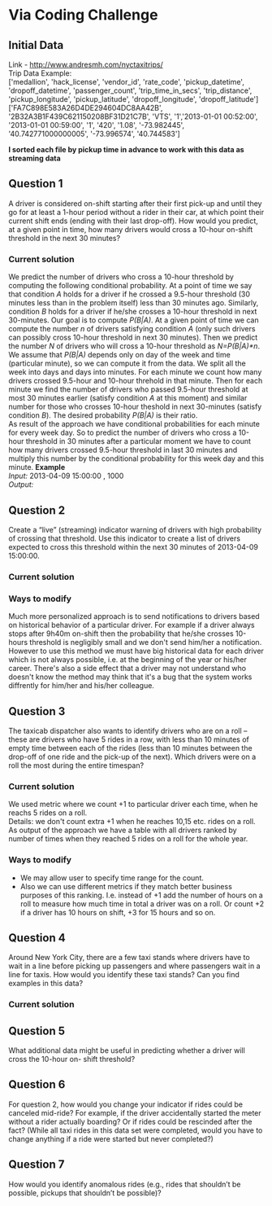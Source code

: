 # Via Coding Challenge
## Initial Data  
Link - http://www.andresmh.com/nyctaxitrips/  
Trip Data Example:  
['medallion', 'hack_license', 'vendor_id', 'rate_code', 'pickup_datetime', 'dropoff_datetime', 'passenger_count', 'trip_time_in_secs', 'trip_distance', 'pickup_longitude', 'pickup_latitude', 'dropoff_longitude', 'dropoff_latitude']  
['FA7C898E583A26D4DE294604DC8AA42B', '2B32A3B1F439C621150208BF31D21C7B', 'VTS', '1','2013-01-01 00:52:00', '2013-01-01 00:59:00', '1', '420', '1.08', '-73.982445', '40.742771000000005', '-73.996574', '40.744583']  
  
**I sorted each file by pickup time in advance to work with this data as streaming data**

## Question 1
A driver is considered on-shift starting after their first pick-up and until they go for at least a 
1-hour period without a rider in their car, at which point their current shift ends (ending with their
last drop-off). How would you predict, at a given point in time, how many drivers would cross a
10-hour on-shift threshold in the next 30 minutes?
### Current solution
We predict the number of drivers who cross a 10-hour threshold by computing the following conditional
probability. At a point of time we say that condition _A_ holds for a driver if he crossed a 9.5-hour 
threshold (30 minutes less than in the problem itself) less than 30 minutes ago. Similarly, condition _B_
holds for a driver if he/she crosses a 10-hour threshold in next 30-minutes. Our goal is to compute _P(B|A)_.
At a given point of time we can compute the number _n_ of drivers satisfying condition _A_ (only such drivers
can possibly cross 10-hour threshold in next 30 minutes). Then we predict the number _N_ of drivers who will
cross a 10-hour threshold as _N=P(B|A)*n_.    
We assume that _P(B|A)_ depends only on day of the week and time (particular minute), so we can compute it
from the data. We split all the week into days and days into minutes. For each minute we count how many
drivers crossed 9.5-hour and 10-hour threhold in that minute. Then for each minute we find the number of drivers
who passed 9.5-hour threshold at most 30 minutes earlier (satisfy condition _A_ at this moment) and similar
number for those who crosses 10-hour theshold in next 30-minutes (satisfy condition _B_). The desired probability
_P(B|A)_ is their ratio.  
As result of the approach we have conditional probabilities for each minute for every week day.
So to predict the number of drivers who cross a 10-hour threshold in 30 minutes after a particular moment we have 
to count how many drivers crossed 9.5-hour threshold in last 30 minutes and multiply this number by the
conditional probability for this week day and this minute.
**Example**  
*Input:* 2013-04-09 15:00:00 , 1000  
*Output:*   
## Question 2
Create a “live” (streaming) indicator warning of drivers with high probability of crossing that
threshold. Use this indicator to create a list of drivers expected to cross this threshold within the
next 30 minutes of 2013-04-09 15:00:00.
### Current solution

### Ways to modify
Much more personalized approach is to send notifications to drivers based on historical behavior of
a particular driver. For example if a driver always stops after 9h40m on-shift then the
probability that he/she crosses 10-hours threshold is negligibly small and we don't send him/her
a notification. However to use this method we must have big historical data for each driver
which is not always possible, i.e. at the beginning of the year or his/her career. There's also
a side effect that a driver may not understand who doesn't know the method may think that it's a bug
that the system works diffrently for him/her and his/her colleague.
## Question 3
The taxicab dispatcher also wants to identify drivers who are on a roll – these are drivers
who have 5 rides in a row, with less than 10 minutes of empty time between each of the rides
(less than 10 minutes between the drop-off of one ride and the pick-up of the next). Which
drivers were on a roll the most during the entire timespan?  
### Current solution
We used metric where we count +1 to particular driver each time, when he reachs 5 rides on a roll.  
Details: we don't count extra +1 when he reaches 10,15 etc. rides on a roll.  
As output of the approach we have a table with all drivers ranked by number of times when they reached 5 rides on a roll for the whole year.
### Ways to modify
* We may allow user to specify time range for the count.  
* Also we can use different metrics if they match better business purposes of this ranking.
I.e. instead of +1 add the number of hours on a roll to measure how much time in total
a driver was on a roll. Or count +2 if a driver has 10 hours on shift, +3 for 15 hours and so on.
## Question 4
Around New York City, there are a few taxi stands where drivers have to wait in a line before
picking up passengers and where passengers wait in a line for taxis. How would you identify
these taxi stands? Can you find examples in this data?
### Current solution
## Question 5
What additional data might be useful in predicting whether a driver will cross the 10-hour on-
shift threshold?
## Question 6
For question 2, how would you change your indicator if rides could be canceled mid-ride?
For example, if the driver accidentally started the meter without a rider actually boarding? Or if
rides could be rescinded after the fact? (While all taxi rides in this data set were completed,
would you have to change anything if a ride were started but never completed?)
## Question 7
How would you identify anomalous rides (e.g., rides that shouldn’t be possible, pickups that
shouldn’t be possible)?
